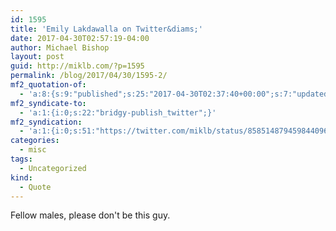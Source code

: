 ```yaml
---
id: 1595
title: 'Emily Lakdawalla on Twitter&diams;'
date: 2017-04-30T02:57:19-04:00
author: Michael Bishop
layout: post
guid: http://miklb.com/?p=1595
permalink: /blog/2017/04/30/1595-2/
mf2_quotation-of:
  - 'a:8:{s:9:"published";s:25:"2017-04-30T02:37:40+00:00";s:7:"updated";s:25:"2017-04-30T02:37:40+00:00";s:7:"summary";s:127:"This afternoon a very persistent man tried to ask me out on a date....as I was shopping for sprinkler parts at a hardware store";s:4:"name";s:27:"Emily Lakdawalla on Twitter";s:8:"category";a:1:{i:0;s:0:"";}s:11:"publication";s:7:"Twitter";s:6:"author";a:3:{s:4:"name";s:16:"Emily Lakdawalla";s:3:"url";s:31:"https://twitter.com/elakdawalla";s:5:"photo";s:77:"https://pbs.twimg.com/profile_images/2022033669/IMG_0359_pp_square_bigger.jpg";}s:3:"url";s:57:"https://twitter.com/elakdawalla/status/858510635377631233";}'
mf2_syndicate-to:
  - 'a:1:{i:0;s:22:"bridgy-publish_twitter";}'
mf2_syndication:
  - 'a:1:{i:0;s:51:"https://twitter.com/miklb/status/858514879459844096";}'
categories:
  - misc
tags:
  - Uncategorized
kind:
  - Quote
---
```

Fellow males, please don't be this guy. 